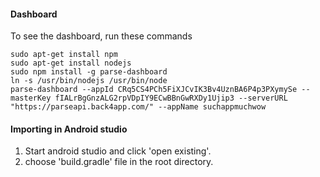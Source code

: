 #### Dashboard
To see the dashboard, run these commands
```
sudo apt-get install npm
sudo apt-get install nodejs
sudo npm install -g parse-dashboard
ln -s /usr/bin/nodejs /usr/bin/node
parse-dashboard --appId CRq5CS4PCh5FiXJCvIK3Bv4UznBA6P4p3PXymySe --masterKey fIALrBgGnzALG2rpVDpIY9ECwBBnGwRXDy1Ujip3 --serverURL "https://parseapi.back4app.com/" --appName suchappmuchwow
```

#### Importing in Android studio

1. Start android studio and click 'open existing'.
2. choose 'build.gradle' file in the root directory.

